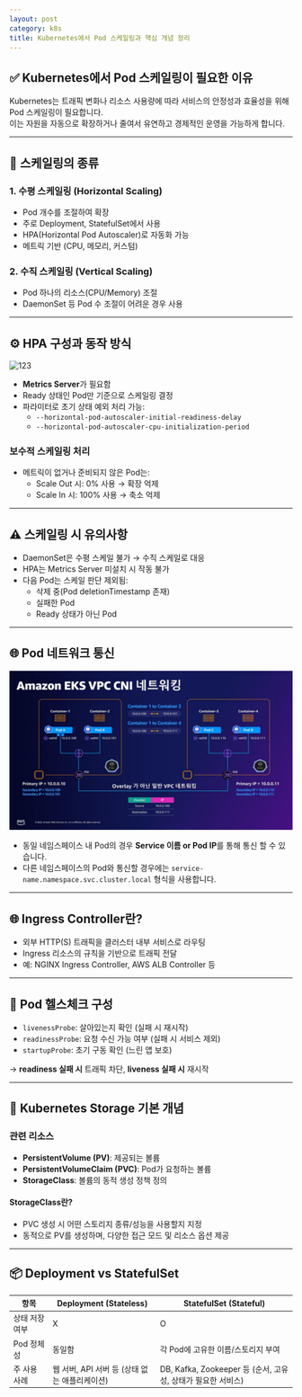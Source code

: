 ```yaml
---
layout: post
category: k8s
title: Kubernetes에서 Pod 스케일링과 핵심 개념 정리
---
```


## ✅ Kubernetes에서 Pod 스케일링이 필요한 이유

Kubernetes는 트래픽 변화나 리소스 사용량에 따라 서비스의 안정성과 효율성을 위해 Pod 스케일링이 필요합니다.  
이는 자원을 자동으로 확장하거나 줄여서 유연하고 경제적인 운영을 가능하게 합니다.

---

## 🔄 스케일링의 종류

### 1. 수평 스케일링 (Horizontal Scaling)
- Pod 개수를 조절하여 확장
- 주로 Deployment, StatefulSet에서 사용
- HPA(Horizontal Pod Autoscaler)로 자동화 가능
- 메트릭 기반 (CPU, 메모리, 커스텀)

### 2. 수직 스케일링 (Vertical Scaling)
- Pod 하나의 리소스(CPU/Memory) 조절
- DaemonSet 등 Pod 수 조절이 어려운 경우 사용

---

## ⚙️ HPA 구성과 동작 방식
![123](https://blog.kakaocdn.net/dn/dheuWM/btsGdCk3vco/mqQP2jPuuIELCGxDiyDVSK/img.jpg)

- **Metrics Server**가 필요함
- Ready 상태인 Pod만 기준으로 스케일링 결정
- 파라미터로 초기 상태 예외 처리 가능:
  - `--horizontal-pod-autoscaler-initial-readiness-delay`
  - `--horizontal-pod-autoscaler-cpu-initialization-period`

### 보수적 스케일링 처리
- 메트릭이 없거나 준비되지 않은 Pod는:
  - Scale Out 시: 0% 사용 → 확장 억제
  - Scale In 시: 100% 사용 → 축소 억제

---

## ⚠️ 스케일링 시 유의사항

- DaemonSet은 수평 스케일 불가 → 수직 스케일로 대응
- HPA는 Metrics Server 미설치 시 작동 불가
- 다음 Pod는 스케일 판단 제외됨:
  - 삭제 중(Pod deletionTimestamp 존재)
  - 실패한 Pod
  - Ready 상태가 아닌 Pod

---

## 🌐 Pod 네트워크 통신
![img_2.png](img_2.png)
- 동일 네임스페이스 내 Pod의 경우 **Service 이름 or Pod IP**를 통해 통신 할 수 있습니다.
- 다른 네임스페이스의 Pod와 통신할 경우에는 `service-name.namespace.svc.cluster.local` 형식을 사용합니다.

---

## 🌐 Ingress Controller란?

- 외부 HTTP(S) 트래픽을 클러스터 내부 서비스로 라우팅
- Ingress 리소스의 규칙을 기반으로 트래픽 전달
- 예: NGINX Ingress Controller, AWS ALB Controller 등

---

## 💊 Pod 헬스체크 구성

- `livenessProbe`: 살아있는지 확인 (실패 시 재시작)
- `readinessProbe`: 요청 수신 가능 여부 (실패 시 서비스 제외)
- `startupProbe`: 초기 구동 확인 (느린 앱 보호)

→ **readiness 실패 시** 트래픽 차단, **liveness 실패 시** 재시작

---

## 💾 Kubernetes Storage 기본 개념

### 관련 리소스
- **PersistentVolume (PV)**: 제공되는 볼륨
- **PersistentVolumeClaim (PVC)**: Pod가 요청하는 볼륨
- **StorageClass**: 볼륨의 동적 생성 정책 정의
#### StorageClass란?

- PVC 생성 시 어떤 스토리지 종류/성능을 사용할지 지정
- 동적으로 PV를 생성하며, 다양한 접근 모드 및 리소스 옵션 제공

---

## 📦 Deployment vs StatefulSet

| 항목             | Deployment (Stateless)        | StatefulSet (Stateful)                        |
|------------------|-------------------------------|-----------------------------------------------|
| 상태 저장 여부    | X                             | O                                             |
| Pod 정체성        | 동일함                           | 각 Pod에 고유한 이름/스토리지 부여                         |
| 주 사용 사례      | 웹 서버, API 서버 등 (상태 없는 애플리케이션) | DB, Kafka, Zookeeper 등 (순서, 고유성, 상태가 필요한 서비스) |

